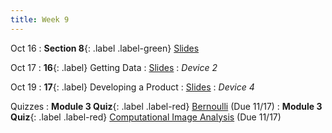 ```yaml
---
title: Week 9
---
```


Oct 16
: **Section 8**{: .label .label-green}
[Slides](#)

Oct 17
: **16**{: .label} Getting Data
  : [Slides](#)
: _Device 2_

Oct 19
: **17**{: .label} Developing a Product
  : [Slides](#)
: _Device 4_

Quizzes
: **Module 3 Quiz**{: .label .label-red} [Bernoulli](https://bcourses.berkeley.edu/courses/1526813/assignments/8610392) (Due 11/17)
: **Module 3 Quiz**{: .label .label-red} [Computational Image Analysis](https://bcourses.berkeley.edu/courses/1526813/assignments/8610393) (Due 11/17)